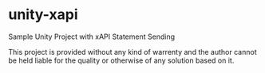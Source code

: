 # unity-xapi
Sample Unity Project with xAPI Statement Sending

This project is provided without any kind of warrenty and the author cannot be held liable for the quality or otherwise of any solution based on it.
